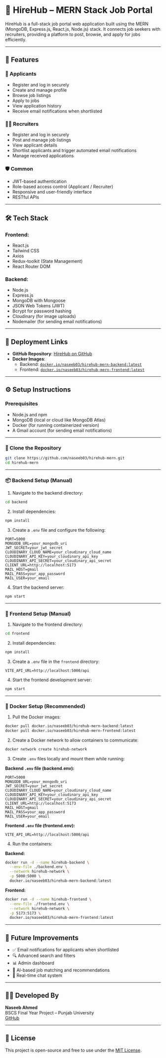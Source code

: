 # 💼 HireHub – MERN Stack Job Portal

HireHub is a full-stack job portal web application built using the MERN (MongoDB, Express.js, React.js, Node.js) stack. It connects job seekers with recruiters, providing a platform to post, browse, and apply for jobs efficiently.

---

## 🌟 Features

### 👤 Applicants
- Register and log in securely
- Create and manage profile
- Browse job listings
- Apply to jobs
- View application history
- Receive email notifications when shortlisted

### 🧑‍💼 Recruiters
- Register and log in securely
- Post and manage job listings
- View applicant details
- Shortlist applicants and trigger automated email notifications
- Manage received applications

### 🛡️ Common
- JWT-based authentication
- Role-based access control (Applicant / Recruiter)
- Responsive and user-friendly interface
- RESTful APIs

---

## 🛠️ Tech Stack

### Frontend:
- React.js
- Tailwind CSS
- Axios
- Redux-toolkit (State Management)
- React Router DOM

### Backend:
- Node.js
- Express.js
- MongoDB with Mongoose
- JSON Web Tokens (JWT)
- Bcrypt for password hashing
- Cloudinary (for image uploads)
- Nodemailer (for sending email notifications)

---

## 🚀 Deployment Links

- **GitHub Repository**: [HireHub on GitHub](https://github.com/naseeb03/hirehub-mern/)
- **Docker Images**:
  - Backend: [`docker.io/naseeb03/hirehub-mern-backend:latest`](https://hub.docker.com/r/naseeb03/hirehub-mern-backend)
  - Frontend: [`docker.io/naseeb03/hirehub-mern-frontend:latest`](https://hub.docker.com/r/naseeb03/hirehub-mern-frontend)

---

## ⚙️ Setup Instructions

### Prerequisites
- Node.js and npm
- MongoDB (local or cloud like MongoDB Atlas)
- Docker (for running containerized version)
- A Gmail account (for sending email notifications)

---

### 🧩 Clone the Repository

```bash
git clone https://github.com/naseeb03/hirehub-mern.git
cd hirehub-mern
```

---

### 📦 Backend Setup (Manual)

1. Navigate to the backend directory:

```bash
cd backend
```

2. Install dependencies:

```bash
npm install
```

3. Create a `.env` file and configure the following:

```env
PORT=5000
MONGODB_URL=your_mongodb_uri
JWT_SECRET=your_jwt_secret
CLOUDINARY_CLOUD_NAME=your_cloudinary_cloud_name
CLOUDINARY_API_KEY=your_cloudinary_api_key
CLOUDINARY_API_SECRET=your_cloudinary_api_secret
CLIENT_URL=http://localhost:5173
MAIL_HOST=gmail
MAIL_PASS=your_app_password
MAIL_USER=your_email
```

4. Start the backend server:

```bash
npm start
```

---

### 🎨 Frontend Setup (Manual)

1. Navigate to the frontend directory:

```bash
cd frontend
```

2. Install dependencies:

```bash
npm install
```

3. Create a `.env` file in the `frontend` directory:

```env
VITE_API_URL=http://localhost:5000/api
```

4. Start the frontend development server:

```bash
npm start
```

---

### 🐳 Docker Setup (Recommended)

1. Pull the Docker images:

```bash
docker pull docker.io/naseeb03/hirehub-mern-backend:latest
docker pull docker.io/naseeb03/hirehub-mern-frontend:latest
```

2. Create a Docker network to allow containers to communicate:

```bash
docker network create hirehub-network
```

3. Create `.env` files locally and mount them while running:

**Backend `.env` file (backend.env):**

```env
PORT=5000
MONGODB_URL=your_mongodb_uri
JWT_SECRET=your_jwt_secret
CLOUDINARY_CLOUD_NAME=your_cloudinary_cloud_name
CLOUDINARY_API_KEY=your_cloudinary_api_key
CLOUDINARY_API_SECRET=your_cloudinary_api_secret
CLIENT_URL=http://localhost:5173
MAIL_HOST=gmail
MAIL_PASS=your_app_password
MAIL_USER=your_email
```

**Frontend `.env` file (frontend.env):**

```env
VITE_API_URL=http://localhost:5000/api
```

4. Run the containers:

**Backend:**

```bash
docker run -d --name hirehub-backend \
  --env-file ./backend.env \
  --network hirehub-network \
  -p 5000:5000 \
  docker.io/naseeb03/hirehub-mern-backend:latest
```

**Frontend:**

```bash
docker run -d --name hirehub-frontend \
  --env-file ./frontend.env \
  --network hirehub-network \
  -p 5173:5173 \
  docker.io/naseeb03/hirehub-mern-frontend:latest
```

---

## 📌 Future Improvements

- ✅ Email notifications for applicants when shortlisted
- 🔍 Advanced search and filters
- 📊 Admin dashboard
- 🤖 AI-based job matching and recommendations
- 💬 Real-time chat system

---

## 👨‍💻 Developed By

**Naseeb Ahmed**  
BSCS Final Year Project – Punjab University  
[GitHub](https://github.com/naseeb03)

---

## 📝 License

This project is open-source and free to use under the [MIT License](LICENSE).
